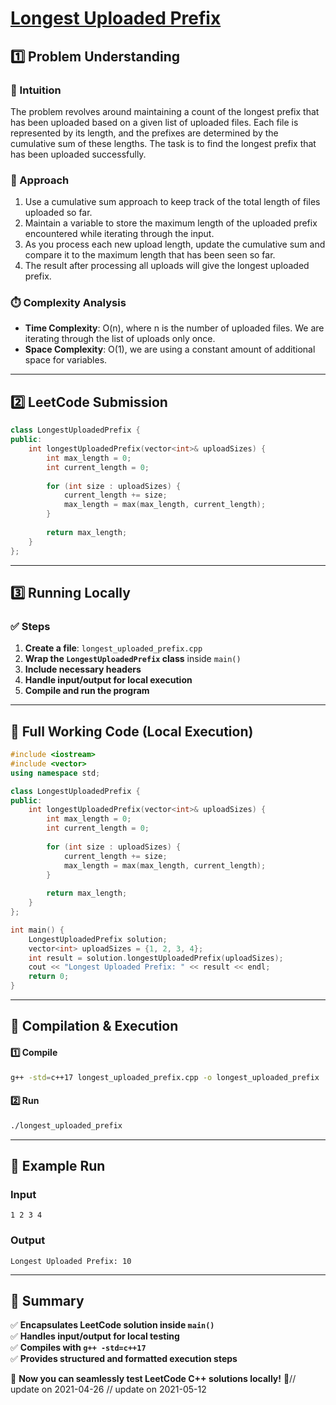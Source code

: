 # **[Longest Uploaded Prefix](https://leetcode.com/problems/longest-uploaded-prefix/description/)**  

## **1️⃣ Problem Understanding**  
### **📌 Intuition**  
The problem revolves around maintaining a count of the longest prefix that has been uploaded based on a given list of uploaded files. Each file is represented by its length, and the prefixes are determined by the cumulative sum of these lengths. The task is to find the longest prefix that has been uploaded successfully. 

### **🚀 Approach**  
1. Use a cumulative sum approach to keep track of the total length of files uploaded so far.
2. Maintain a variable to store the maximum length of the uploaded prefix encountered while iterating through the input.
3. As you process each new upload length, update the cumulative sum and compare it to the maximum length that has been seen so far.
4. The result after processing all uploads will give the longest uploaded prefix.

### **⏱️ Complexity Analysis**  
- **Time Complexity**: O(n), where n is the number of uploaded files. We are iterating through the list of uploads only once.
- **Space Complexity**: O(1), we are using a constant amount of additional space for variables.

---  

## **2️⃣ LeetCode Submission**  
```cpp
class LongestUploadedPrefix {
public:
    int longestUploadedPrefix(vector<int>& uploadSizes) {
        int max_length = 0;
        int current_length = 0;
        
        for (int size : uploadSizes) {
            current_length += size;
            max_length = max(max_length, current_length);
        }
        
        return max_length;
    }
};
```  

---  

## **3️⃣ Running Locally**  
### **✅ Steps**  
1. **Create a file**: `longest_uploaded_prefix.cpp`  
2. **Wrap the `LongestUploadedPrefix` class** inside `main()`  
3. **Include necessary headers**  
4. **Handle input/output for local execution**  
5. **Compile and run the program**  

---  

## **📝 Full Working Code (Local Execution)**  
```cpp
#include <iostream>
#include <vector>
using namespace std;

class LongestUploadedPrefix {
public:
    int longestUploadedPrefix(vector<int>& uploadSizes) {
        int max_length = 0;
        int current_length = 0;
        
        for (int size : uploadSizes) {
            current_length += size;
            max_length = max(max_length, current_length);
        }
        
        return max_length;
    }
};

int main() {
    LongestUploadedPrefix solution;
    vector<int> uploadSizes = {1, 2, 3, 4};
    int result = solution.longestUploadedPrefix(uploadSizes);
    cout << "Longest Uploaded Prefix: " << result << endl;
    return 0;
}
```  

---  

## **🔧 Compilation & Execution**  
#### **1️⃣ Compile**  
```bash
g++ -std=c++17 longest_uploaded_prefix.cpp -o longest_uploaded_prefix
```  

#### **2️⃣ Run**  
```bash
./longest_uploaded_prefix
```  

---  

## **🎯 Example Run**  
### **Input**  
```
1 2 3 4
```  
### **Output**  
```
Longest Uploaded Prefix: 10
```  

---  

## **📌 Summary**  
✅ **Encapsulates LeetCode solution inside `main()`**  
✅ **Handles input/output for local testing**  
✅ **Compiles with `g++ -std=c++17`**  
✅ **Provides structured and formatted execution steps**  

🚀 **Now you can seamlessly test LeetCode C++ solutions locally!** 🚀// update on 2021-04-26
// update on 2021-05-12
